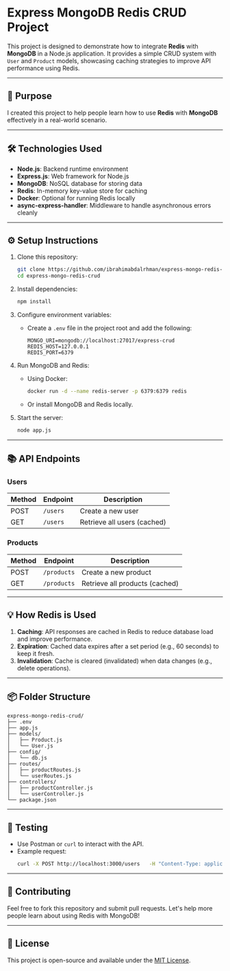 
# Express MongoDB Redis CRUD Project

This project is designed to demonstrate how to integrate **Redis** with **MongoDB** in a Node.js application. It provides a simple CRUD system with `User` and `Product` models, showcasing caching strategies to improve API performance using Redis.

---

## 🚀 **Purpose**
I created this project to help people learn how to use **Redis** with **MongoDB** effectively in a real-world scenario.

---

## 🛠️ **Technologies Used**
- **Node.js**: Backend runtime environment
- **Express.js**: Web framework for Node.js
- **MongoDB**: NoSQL database for storing data
- **Redis**: In-memory key-value store for caching
- **Docker**: Optional for running Redis locally
- **async-express-handler**: Middleware to handle asynchronous errors cleanly


---

## ⚙️ **Setup Instructions**
1. Clone this repository:
   ```bash
   git clone https://github.com/ibrahimabdalrhman/express-mongo-redis-crud.git
   cd express-mongo-redis-crud
   ```
2. Install dependencies:
   ```bash
   npm install
   ```
3. Configure environment variables:
   - Create a `.env` file in the project root and add the following:
     ```env
     MONGO_URI=mongodb://localhost:27017/express-crud
     REDIS_HOST=127.0.0.1
     REDIS_PORT=6379
     ```
4. Run MongoDB and Redis:
   - Using Docker:
     ```bash
     docker run -d --name redis-server -p 6379:6379 redis
     ```
   - Or install MongoDB and Redis locally.

5. Start the server:
   ```bash
   node app.js
   ```

---

## 📚 **API Endpoints**

### Users
| Method | Endpoint      | Description                  |
|--------|---------------|------------------------------|
| POST   | `/users`      | Create a new user            |
| GET    | `/users`      | Retrieve all users (cached)  |


### Products
| Method | Endpoint        | Description                    |
|--------|-----------------|--------------------------------|
| POST   | `/products`     | Create a new product           |
| GET    | `/products`     | Retrieve all products (cached) |


---

## 💡 **How Redis is Used**
1. **Caching**: API responses are cached in Redis to reduce database load and improve performance.
2. **Expiration**: Cached data expires after a set period (e.g., 60 seconds) to keep it fresh.
3. **Invalidation**: Cache is cleared (invalidated) when data changes (e.g., delete operations).

---

## 📦 **Folder Structure**
```
express-mongo-redis-crud/
├── .env
├── app.js
├── models/
│   ├── Product.js
│   └── User.js
├── config/
│   └── db.js
├── routes/
│   ├── productRoutes.js
│   └── userRoutes.js
├── controllers/
│   ├── productController.js
│   └── userController.js
└── package.json
```

---

## 🧪 **Testing**
- Use Postman or `curl` to interact with the API.
- Example request:
  ```bash
  curl -X POST http://localhost:3000/users   -H "Content-Type: application/json"   -d '{"name": "John Doe", "email": "john@example.com", "age": 30}'
  ```

---

## 🙌 **Contributing**
Feel free to fork this repository and submit pull requests. Let's help more people learn about using Redis with MongoDB!

---

## 📝 **License**
This project is open-source and available under the [MIT License](LICENSE).
